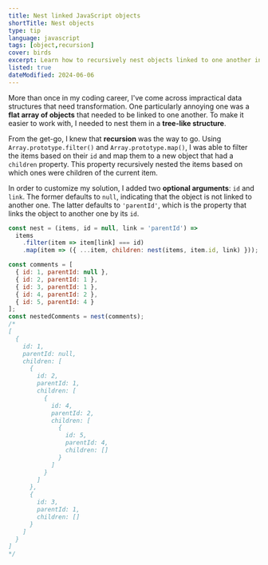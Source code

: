 ```yaml
---
title: Nest linked JavaScript objects
shortTitle: Nest objects
type: tip
language: javascript
tags: [object,recursion]
cover: birds
excerpt: Learn how to recursively nest objects linked to one another in a flat array.
listed: true
dateModified: 2024-06-06
---
```


More than once in my coding career, I've come across impractical data structures that need transformation. One particularly annoying one was a **flat array of objects** that needed to be linked to one another. To make it easier to work with, I needed to nest them in a **tree-like structure**.

From the get-go, I knew that **recursion** was the way to go. Using `Array.prototype.filter()` and `Array.prototype.map()`, I was able to filter the items based on their `id` and map them to a new object that had a `children` property. This property recursively nested the items based on which ones were children of the current item.

In order to customize my solution, I added two **optional arguments**: `id` and `link`. The former defaults to `null`, indicating that the object is not linked to another one. The latter defaults to `'parentId'`, which is the property that links the object to another one by its `id`.

```js
const nest = (items, id = null, link = 'parentId') =>
  items
    .filter(item => item[link] === id)
    .map(item => ({ ...item, children: nest(items, item.id, link) }));

const comments = [
  { id: 1, parentId: null },
  { id: 2, parentId: 1 },
  { id: 3, parentId: 1 },
  { id: 4, parentId: 2 },
  { id: 5, parentId: 4 }
];
const nestedComments = nest(comments);
/*
[
  {
    id: 1,
    parentId: null,
    children: [
      {
        id: 2,
        parentId: 1,
        children: [
          {
            id: 4,
            parentId: 2,
            children: [
              {
                id: 5,
                parentId: 4,
                children: []
              }
            ]
          }
        ]
      },
      {
        id: 3,
        parentId: 1,
        children: []
      }
    ]
  }
]
*/
```
